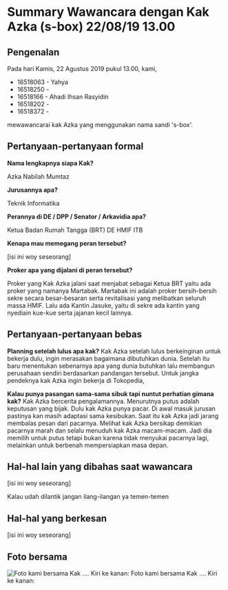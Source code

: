 # Summary Wawancara dengan Kak Azka (s-box) 22/08/19 13.00

## Pengenalan

Pada hari Kamis, 22 Agustus 2019 pukul 13.00, kami,
- 16518063 - Yahya
- 16518250 -
- 16518166 - Ahadi Ihsan Rasyidin
- 16518202 -
- 16518372 -

mewawancarai kak Azka yang menggunakan nama sandi 's-box'.


## Pertanyaan-pertanyaan formal

**Nama lengkapnya siapa Kak?**

Azka Nabilah Mumtaz

**Jurusannya apa?**

Teknik Informatika

**Perannya di DE / DPP / Senator / Arkavidia apa?**

Ketua Badan Rumah Tangga (BRT) DE HMIF ITB

**Kenapa mau memegang peran tersebut?**

[isi ini woy seseorang]

**Proker apa yang dijalani di peran tersebut?**

Proker yang Kak Azka jalani saat menjabat sebagai Ketua BRT yaitu ada proker yang namanya Martabak. Martabak ini adalah proker bersih-bersih sekre secara besar-besaran serta revitalisasi yang melibatkan seluruh massa HMIF. Lalu ada Kantin Jasuke, yaitu di sekre ada kantin yang nyediain kue-kue serta jajanan kecil lainnya.

## Pertanyaan-pertanyaan bebas

**Planning setelah lulus apa kak?**
Kak Azka setelah lulus berkeinginan untuk bekerja dulu, ingin merasakan bagaimana dibutuhkan dunia. Setelah itu baru menentukan sebenarnya apa yang dunia butuhkan lalu membangun perusahaan sendiri berdasarkan pandangan tersebut. Untuk jangka pendeknya kak Azka ingin bekerja di Tokopedia,

**Kalau punya pasangan sama-sama sibuk tapi nuntut perhatian gimana kak?**
Kak Azka bercerita pengalamannya. Menurutnya putus adalah keputusan yang bijak. Dulu kak Azka punya pacar. Di awal masuk jurusan pastinya kan masih adaptasi sama kesibukan. Saat itu kak Azka jadi jarang membalas pesan dari pacarnya. Melihat kak Azka bersikap demikian pacarnya marah dan selalu menuduh kak Azka macam-macam. Jadi dia memilih untuk putus tetapi bukan karena tidak menyukai pacarnya lagi, melainkan untuk berbenah mempersiapkan masa depan.


## Hal-hal lain yang dibahas saat wawancara

[isi ini woy seseorang]

Kalau udah dilantik jangan ilang-ilangan ya temen-temen

## Hal-hal yang berkesan

[isi ini woy seseorang]

## Foto bersama
![Foto kami bersama Kak .... Kiri ke kanan: ](https://github.com/ozer0532/TugasWawancaraDaemon/raw/master/)
Foto kami bersama Kak .... Kiri ke kanan:
